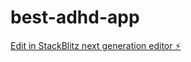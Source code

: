 # best-adhd-app

[Edit in StackBlitz next generation editor ⚡️](https://stackblitz.com/~/github.com/liive/best-adhd-app)